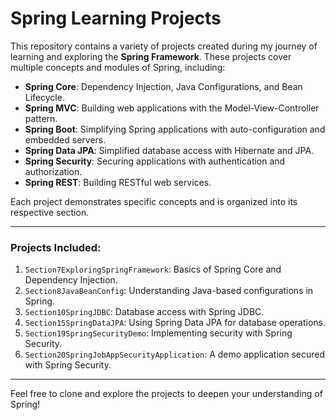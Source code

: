 # Spring Learning Projects

This repository contains a variety of projects created during my journey of learning and exploring the **Spring Framework**. These projects cover multiple concepts and modules of Spring, including:

- **Spring Core**: Dependency Injection, Java Configurations, and Bean Lifecycle.
- **Spring MVC**: Building web applications with the Model-View-Controller pattern.
- **Spring Boot**: Simplifying Spring applications with auto-configuration and embedded servers.
- **Spring Data JPA**: Simplified database access with Hibernate and JPA.
- **Spring Security**: Securing applications with authentication and authorization.
- **Spring REST**: Building RESTful web services.

Each project demonstrates specific concepts and is organized into its respective section.

---

### **Projects Included:**
1. `Section7ExploringSpringFramework`: Basics of Spring Core and Dependency Injection.
2. `Section8JavaBeanConfig`: Understanding Java-based configurations in Spring.
3. `Section10SpringJDBC`: Database access with Spring JDBC.
4. `Section15SpringDataJPA`: Using Spring Data JPA for database operations.
5. `Section19SpringSecurityDemo`: Implementing security with Spring Security.
6. `Section20SpringJobAppSecurityApplication`: A demo application secured with Spring Security.

---

Feel free to clone and explore the projects to deepen your understanding of Spring!

